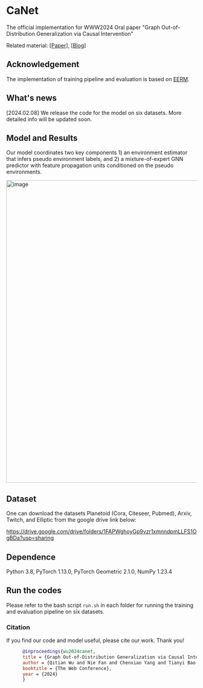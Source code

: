 # CaNet
The official implementation for WWW2024 Oral paper "Graph Out-of-Distribution Generalization via Causal Intervention"

Related material: [[Paper](https://arxiv.org/pdf/2402.11494.pdf)], [[Blog]()]

## Acknowledgement

The implementation of training pipeline and evaluation is based on [EERM](https://github.com/qitianwu/GraphOOD-EERM).

## What's news

[2024.02.08] We release the code for the model on six datasets. More detailed info will be updated soon.

## Model and Results

Our model coordinates two key components 1) an environment estimator that infers pseudo environment labels, and 2) a mixture-of-expert GNN predictor with feature propagation
units conditioned on the pseudo environments. 

<img src="https://github.com/fannie1208/CaNet/assets/89764090/04603d2b-4d1d-4a1b-a2c0-6110c325e84d" alt="image" width="800">

## Dataset

One can download the datasets Planetoid (Cora, Citeseer, Pubmed), Arxiv, Twitch, and Elliptic from the google drive link below:

https://drive.google.com/drive/folders/1FAPWghoyGp9vzr1xmnndpmLLFS1OgBDa?usp=sharing

## Dependence

Python 3.8, PyTorch 1.13.0, PyTorch Geometric 2.1.0, NumPy 1.23.4

## Run the codes

Please refer to the bash script `run.sh` in each folder for running the training and evaluation pipeline on six datasets.

### Citation

If you find our code and model useful, please cite our work. Thank you!

```bibtex
      @inproceedings{wu2024canet,
      title = {Graph Out-of-Distribution Generalization via Causal Intervention},
      author = {Qitian Wu and Nie Fan and Chenxiao Yang and Tianyi Bao and Junchi Yan},
      booktitle = {The Web Conference},
      year = {2024}
      }
```
